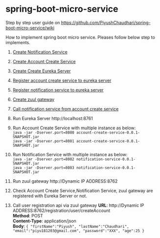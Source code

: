 # spring-boot-micro-service

Step by step user guide on https://github.com/PiyushChaudhari/spring-boot-micro-service/wiki

How to implement spring boot micro service. Pleases follow below step to implements.

  1.  [Create Notification Service](../../wiki/Create-Notification-Service)
 1.  [Create Account Create Service](../../wiki/Create-Account-Create-Service)
 1.  [Create Create Eureka Server](../../wiki/Create-Eureka-Server)
 1.  [Register account create service to eureka server](../../wiki/Register-Account-Create-Service-To-Eureka-Server)
 1.  [Register notification service to eureka server](../../wiki/Register-Notification-Service-To-Eureka-Server)
 1.  [Create zuul gateway](../../wiki/Create-Zuul-Gateway)
 1.  [Call notification service from account create service](../wiki/Call-Notification-Service-From-Account-Create-Service)
 1.  Run Eureka Server http://localhost:8761
 1.  Run Account Create Service with multiple instance as below: <br>
     `java -jar -Dserver.port=8080 account-create-service-0.0.1-SNAPSHOT.jar` <br>
     `java -jar -Dserver.port=8081 account-create-service-0.0.1-SNAPSHOT.jar` <br>
 1.  Run Notification Service with multiple instance as below: <br>
     `java -jar -Dserver.port=8082 notification-service-0.0.1-SNAPSHOT.jar` <br>
     `java -jar -Dserver.port=8083 notification-service-0.0.1-SNAPSHOT.jar` <br>     
 1.  Run zuul gateway http://Dynamic IP ADDRESS:8762
 1.  Check Account Create Service,Notification Service, zuul gateway are registered with Eureka Server or not.

 1. Call user registration api via zuul gateway
    **URL**: http://Dynamic IP ADDRESS:8762/registration/user/createAccount <br>
    **Method**: POST <br>
    **Content-Type**: application/json <br>
    **Body**:
    `{
	"firstName":"Piyush",
	"lastName":"Chaudhari",
	"email":"piyu181203@gmail.com",
	"password":"XXX",
	"age":25
    }` <br>
